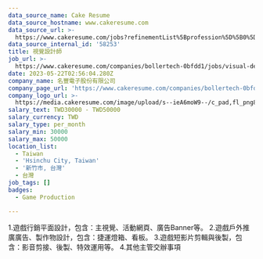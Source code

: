 ```yaml
---
data_source_name: Cake Resume
data_source_hostname: www.cakeresume.com
data_source_url: >-
  https://www.cakeresume.com/jobs?refinementList%5Bprofession%5D%5B0%5D=game-production&range%5Bsalary_range%5D%5Bmin%5D=100000
data_source_internal_id: '58253'
title: 視覺設計師
job_url: >-
  https://www.cakeresume.com/companies/bollertech-0bfdd1/jobs/visual-designer-0a6870
date: 2023-05-22T02:56:04.280Z
company_name: 名豐電子股份有限公司
company_page_url: 'https://www.cakeresume.com/companies/bollertech-0bfdd1'
company_logo_url: >-
  https://media.cakeresume.com/image/upload/s--ieA6moW9--/c_pad,fl_png8,h_200,w_200/v1684722668/qokmugedrb2oidghugi8.png
salary_text: TWD30000 - TWD50000
salary_currency: TWD
salary_type: per_month
salary_min: 30000
salary_max: 50000
location_list:
  - Taiwan
  - 'Hsinchu City, Taiwan'
  - '新竹市, 台灣'
  - 台灣
job_tags: []
badges:
  - Game Production

---
```


1.遊戲行銷平面設計，包含：主視覺、活動網頁、廣告Banner等。 2.遊戲戶外推廣廣告、製作物設計，包含：捷運燈箱、看板。 3.遊戲短影片剪輯與後製，包含：影音剪接、後製、特效運用等。 4.其他主管交辦事項